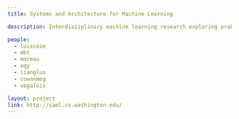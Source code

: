 ```yaml
---
title: Systems and Architecture for Machine Learning

description: Interdisciplinary machine learning research exploring problems spanning multiple layers of the system stack including deep learning frameworks, specialized hardware for training and inference, new intermediate representations, differentiable programming, and various applications. 

people:
  - luisceze
  - mbt
  - moreau
  - eqy
  - liangluo
  - cowanmeg
  - vegaluis

layout: project
link: http://saml.cs.washington.edu/
---
```

